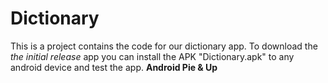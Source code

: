 # Dictionary
This is a project contains the code for our dictionary app.
To download the *the initial release* app you can install the APK "Dictionary.apk" to any android device and test the app. **Android Pie & Up**
